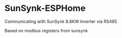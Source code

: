# SunSynk-ESPHome

Communicating with SunSynk 8.8KW Inverter via RS485

Based on modbus registers from sunsynk